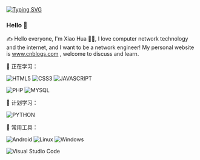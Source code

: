 <!-- ⌨️ Readme Typing SVG -->
<div>
    <a href="https://www.cnblogs.com/nc086">
        <img src="https://readme-typing-svg.demolab.com?font=Fira+Code&width=555&pause=1000&lines=Record and become a better version of yourself; 记录并成为更好的自己&center=true&size=20" alt="Typing SVG" />
    </a>
</div>

### Hello 👋
<p>✍️ Hello everyone, I'm Xiao Hua 🧑‍💻, I love computer network technology and the internet, and I want to be a network engineer! My personal website is <a href="https://www.cnblogs.com/nc086">www.cnblogs.com</a> , welcome to discuss and learn. </p>

💪 正在学习：

![HTML5](https://img.shields.io/badge/HTML5-E34F26?style=flat-square&logo=html5&logoColor=white)
![CSS3](https://img.shields.io/badge/CSS3-1572B6?style=flat-square&logo=css3&logoColor=white)
![JAVASCRIPT](https://img.shields.io/badge/JavaScript-323330?style=flat-square&logo=javascript&logoColor=F7DF1E)

![PHP](https://img.shields.io/badge/PHP-777BB4?style=flat-square&logo=php&logoColor=white)
![MYSQL](https://img.shields.io/badge/MySQL-005C84?style=flat-square&logo=mysql&logoColor=white)

🧠 计划学习：

![PYTHON](https://img.shields.io/badge/Python-FFD43B?style=flat-square&logo=python&logoColor=blue)

🧰 常用工具：

![Android](https://img.shields.io/badge/Android-3DDC84?style=flat-square&logo=android&logoColor=white)
![Linux](https://img.shields.io/badge/Linux-FCC624?style=flat-square&logo=linux&logoColor=black)
![Windows](https://img.shields.io/badge/Windows-0078D6?style=flat-square&logo=windows&logoColor=white)

![Visual Studio Code](https://img.shields.io/badge/Visual_Studio_Code-0078D4?style=flat-square&logo=visual%20studio%20code&logoColor=white)

<!--
**NC086/NC086** is a ✨ _special_ ✨ repository because its `README.md` (this file) appears on your GitHub profile.

Here are some ideas to get you started:

- 🔭 I’m currently working on ...
- 🌱 I’m currently learning ...
- 👯 I’m looking to collaborate on ...
- 🤔 I’m looking for help with ...
- 💬 Ask me about ...
- 📫 How to reach me: ...
- 😄 Pronouns: ...
- ⚡ Fun fact: ...
-->
